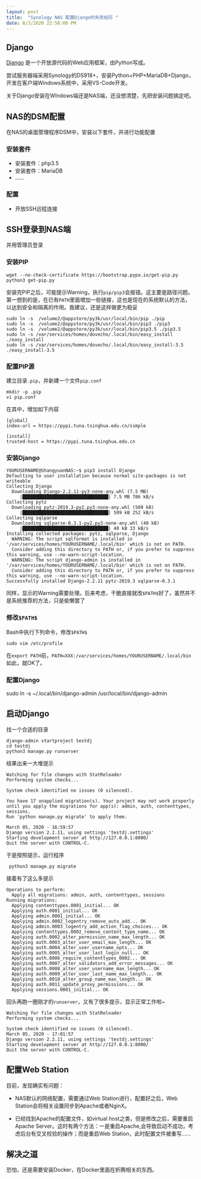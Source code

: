 ```yaml
---
layout: post
title:  "Synology NAS 配置Django的失败经历 "
date: 8/3/2020 22:58:00 PM
---
```


## Django
[Django](https://www.djangoproject.com/) 是一个开放源代码的Web应用框架，由Python写成。

尝试服务器端采用Synology的DS918+，安装Python+PHP+MariaDB+Django，开发在客户端Windows系统中，采用VS-Code开发。

关于Django安装在WIndows端还是NAS端，还没想清楚，先把安装问题搞定吧。

## NAS的DSM配置

在NAS的桌面管理程序DSM中，安装以下套件，并进行功能配置

### 安装套件
- 安装套件：php3.5
- 安装套件：MariaDB
- ……

### 配置
- 开放SSH远程连接

## SSH登录到NAS端

并用管理员登录

### 安装PIP

```shell
wget --no-check-certificate https://bootstrap.pypa.io/get-pip.py
python3 get-pip.py
```

安装完PIP之后，可能提示Warning，执行```pip/pip3```会报错。这主要是路径问题。第一想到的是，在已有```PATH```里面增加一些链接，这也是现在的系统默认的方法，以达到安全和隔离的作用。我建议，还是这样做更为稳妥

```
sudo ln -s  /volume2/@appstore/py3k/usr/local/bin/pip ./pip
sudo ln -s  /volume2/@appstore/py3k/usr/local/bin/pip3 ./pip3
sudo ln -s  /volume2/@appstore/py3k/usr/local/bin/pip3.5 ./pip3.5
sudo ln -s /var/services/homes/dovecho/.local/bin/easy_install ./easy_install
sudo ln -s /var/services/homes/dovecho/.local/bin/easy_install-3.5 ./easy_install-3.5
```

### 配置PIP源

建立目录```.pip```，并新建一个文件```pip.conf```

```
mkdir -p .pip
vi pip.conf
```

在其中，增加如下内容

```
[global]
index-url = https://pypi.tuna.tsinghua.edu.cn/simple

[install]
trusted-host = https://pypi.tuna.tsinghua.edu.cn
```

### 安装Django

```
YOURUSERNAME@ShangyuanNAS:~$ pip3 install Django
Defaulting to user installation because normal site-packages is not writeable
Collecting Django
  Downloading Django-2.2.11-py3-none-any.whl (7.5 MB)
     |████████████████████████████████| 7.5 MB 786 kB/s
Collecting pytz
  Downloading pytz-2019.3-py2.py3-none-any.whl (509 kB)
     |████████████████████████████████| 509 kB 252 kB/s
Collecting sqlparse
  Downloading sqlparse-0.3.1-py2.py3-none-any.whl (40 kB)
     |████████████████████████████████| 40 kB 33 kB/s
Installing collected packages: pytz, sqlparse, Django
  WARNING: The script sqlformat is installed in '/var/services/homes/YOURUSERNAME/.local/bin' which is not on PATH.
  Consider adding this directory to PATH or, if you prefer to suppress this warning, use --no-warn-script-location.
  WARNING: The script django-admin is installed in '/var/services/homes/YOURUSERNAME/.local/bin' which is not on PATH.
  Consider adding this directory to PATH or, if you prefer to suppress this warning, use --no-warn-script-location.
Successfully installed Django-2.2.11 pytz-2019.3 sqlparse-0.3.1
```

同样，显示的Warning需要处理。后来考虑，干脆直接就改```$PATH$```好了，虽然并不是系统推荐的方法，只是偷懒罢了

### 修改```$PATH$```

Bash中执行下列命令，修改```$PATH$```
```
sudo vim /etc/profile
```

在```export PATH```前，```PATH=XXX:/var/services/homes/YOURUSERNAME/.local/bin```
如此，就OK了。

### 配置Django

 sudo ln -s ~/.local/bin/django-admin /usr/local/bin/django-admin



## 启动Django

找一个合适的目录

```
django-admin startproject testdj
cd testdj
python3 manage.py runserver
```
结果出来一大堆提示
```
Watching for file changes with StatReloader
Performing system checks...

System check identified no issues (0 silenced).

You have 17 unapplied migration(s). Your project may not work properly until you apply the migrations for app(s): admin, auth, contenttypes, sessions.
Run 'python manage.py migrate' to apply them.

March 05, 2020 - 16:59:57
Django version 2.2.11, using settings 'testdj.settings'
Starting development server at http://127.0.0.1:8000/
Quit the server with CONTROL-C.
```
于是按照提示，运行程序
```
 python3 manage.py migrate
```
接着有了这么多提示
```
Operations to perform:
  Apply all migrations: admin, auth, contenttypes, sessions
Running migrations:
  Applying contenttypes.0001_initial... OK
  Applying auth.0001_initial... OK
  Applying admin.0001_initial... OK
  Applying admin.0002_logentry_remove_auto_add... OK
  Applying admin.0003_logentry_add_action_flag_choices... OK
  Applying contenttypes.0002_remove_content_type_name... OK
  Applying auth.0002_alter_permission_name_max_length... OK
  Applying auth.0003_alter_user_email_max_length... OK
  Applying auth.0004_alter_user_username_opts... OK
  Applying auth.0005_alter_user_last_login_null... OK
  Applying auth.0006_require_contenttypes_0002... OK
  Applying auth.0007_alter_validators_add_error_messages... OK
  Applying auth.0008_alter_user_username_max_length... OK
  Applying auth.0009_alter_user_last_name_max_length... OK
  Applying auth.0010_alter_group_name_max_length... OK
  Applying auth.0011_update_proxy_permissions... OK
  Applying sessions.0001_initial... OK
```
回头再跑一圈刚才的```runserver```，又有了很多提示，显示正常工作啦~
```
Watching for file changes with StatReloader
Performing system checks...

System check identified no issues (0 silenced).
March 05, 2020 - 17:01:57
Django version 2.2.11, using settings 'testdj.settings'
Starting development server at http://127.0.0.1:8000/
Quit the server with CONTROL-C.
```



## 配置Web Station

目前，发现确实有问题：

- NAS默认的网络配置，需要通过Web Station进行，配置好之后，Web Station会将相关设置同步到Apache或者NginX。

- 已经找到Apache的配置文件，如virtual host之类，但是修改之后，需要重启Apache Server。这时有两个方法：一是重启Apache,会导致启动不成功，考虑后台有交叉校验的操作；而是重启Web Station，此时配置文件被重写……

## 解决之道

恐怕，还是需要安装Docker，在Docker里面在折腾相关的东西。